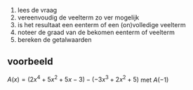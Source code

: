 1. lees de vraag 
2. vereenvoudig de veelterm zo ver mogelijk 
3. is het resultaat een eenterm of een (on)volledige veelterm
4. noteer de graad van de bekomen eenterm of veelterm
5. bereken de getalwaarden 


## voorbeeld 
$A(x) = \left(2x^4 + 5x^2 + 5x - 3\right) - \left(-3x^3 + 2x^2 + 5\right)$ met $A(-1)$ 

